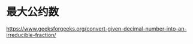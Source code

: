 # 最大公约数











https://www.geeksforgeeks.org/convert-given-decimal-number-into-an-irreducible-fraction/